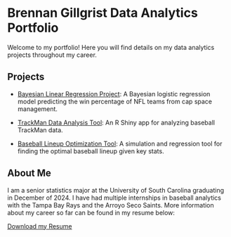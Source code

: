 # Brennan Gillgrist Data Analytics Portfolio

Welcome to my portfolio! Here you will find details on my data analytics projects throughout my career.

## Projects

- [Bayesian Linear Regression Project](bayesian-regression/README.md): A Bayesian logistic regression model predicting the win percentage of NFL teams from cap space management.

- [TrackMan Data Analysis Tool](trackman-analysis/README.md): An R Shiny app for analyzing baseball TrackMan data.

- [Baseball Lineup Optimization Tool](lineup-optimization/README.md): A simulation and regression tool for finding the optimal baseball lineup given key stats.

## About Me
I am a senior statistics major at the University of South Carolina graduating in December of 2024. I have had multiple internships in baseball analytics with the Tampa Bay Rays and the Arroyo Seco Saints. More information about my career so far can be found in my resume below: 

[Download my Resume](assets/Brennan%20Gillgrist%20Resume.pdf)
